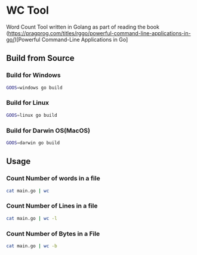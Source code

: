 # WC Tool 
Word Count Tool written in Golang as part of reading the book (https://pragprog.com/titles/rggo/powerful-command-line-applications-in-go/)[Powerful Command-Line Applications in Go]

## Build from Source
### Build for Windows
```sh
GOOS=windows go build
```

### Build for Linux
```sh
GOOS=linux go build
```

### Build for Darwin OS(MacOS)
```sh
GOOS=darwin go build
```


## Usage
### Count Number of words in a file
```sh
cat main.go | wc
```

### Count Number of Lines in a file
```sh
cat main.go | wc -l
```

### Count Number of Bytes in a File
```sh
cat main.go | wc -b
```

